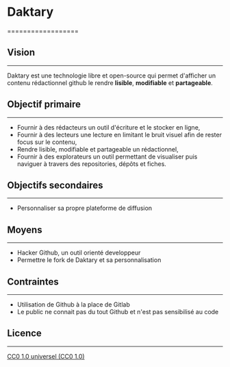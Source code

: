 # Daktary
==================

## Vision
------

Daktary est une technologie libre et open-source qui permet d'afficher un contenu rédactionnel github le rendre **lisible**, **modifiable** et **partageable**.


## Objectif primaire
-----------------

- Fournir à des rédacteurs un outil d'écriture et le stocker en ligne,
- Fournir à des lecteurs une lecture en limitant le bruit visuel afin de rester focus sur le contenu,
- Rendre lisible, modifiable et partageable un rédactionnel,
- Fournir à des explorateurs un outil permettant de visualiser puis naviguer à travers des repositories, dépôts et fiches.

## Objectifs secondaires
---------------------

- Personnaliser sa propre plateforme de diffusion

## Moyens
------

- Hacker Github, un outil orienté developpeur
- Permettre le fork de Daktary et sa personnalisation

## Contraintes
-----------

- Utilisation de Github à la place de Gitlab
- Le public ne connait pas du tout Github et n'est pas sensibilisé au code

## Licence
-------

[CC0 1.0 universel (CC0 1.0)](https://creativecommons.org/publicdomain/zero/1.0/deed.fr)
